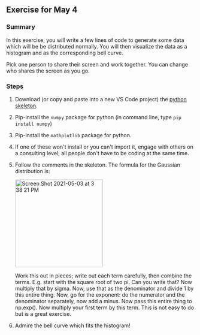 ## Exercise for May 4

### Summary

In this exercise, you will write a few lines of code to generate some data which will be be distributed normally. 
You will then visualize the data as a histogram and as the corresponding bell curve.

Pick one person to share their screen and work together. You can change who shares the screen as you go.

### Steps
1. Download (or copy and paste into a new VS Code project) the [python skeleton](../demos/May4-skeleton.py).
2. Pip-install the `numpy` package for python (in command line, type `pip install numpy`)
3. Pip-install the `mathplotlib` package for python.
4. If one of these won't install or you can't import it, engage with others on a consulting level; all people don't have to be coding at the same time.
5. Follow the comments in the skeleton. The formula for the Gaussian distribution is:

    <img width="234" alt="Screen Shot 2021-05-03 at 3 38 21 PM" src="https://user-images.githubusercontent.com/10963114/116942234-153d3680-ac26-11eb-82fb-65a2414068d5.png">

    Work this out in pieces; write out each term carefully, then combine the terms. E.g. start with the square root of two pi. Can you write that? Now multiply that by sigma. Now, use that as the denominator and divide 1 by this entire thing. Now, go for the exponent: do the numerator and the denominator separately, now add a minus. Now pass this entire thing to np.exp(). Now multiply your first term by this term. This is not easy to do but is a great exercise.


8. Admire the bell curve which fits the histogram!
 
